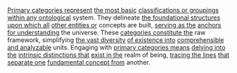 
[Primary categories represent](1/1/2/.Primary%20Categories) [the most basic](3/3/2/3/1/1/.Basic%20Positions) [classifications or groupings](1/1/3/3/2/2/1/.Classification) [within any ontological](1/1/1/.Ontology) system. They delineate [the foundational structures](2/1/1/3/2/1/1/.Foundations) [upon which all](1/2/1/1/3/_All-encompassing) [other entities or](3/3/1/2/2/1/2/.Lesser%20Deities) concepts are built, [serving as the](3/3/2/3/2/3/_Performer-Observer) [anchors for understanding](2/2/3/2/2/2/.Understanding%20and%20Explanation) the universe. These [categories constitute the](1/1/2/.Primary%20Categories) raw framework, simplifying [the vast diversity](3/3/3/1/_Origin-Diversity) [of existence into](2/2/3/2/3/1/.Reality%20and%20Existence) [comprehensible and analyzable](3/3/1/3/3/2/_Unknowable-Incomprehensible) units. Engaging with [primary categories means](1/1/2/.Primary%20Categories) [delving into the](3/3/2/2/3/3/.Themes%20and%20Interpretations) [intrinsic distinctions that](1/1/_Intrinsic-Extrinsic) [exist in the](2/2/3/2/3/1/.Reality%20and%20Existence) realm of being, [tracing the lines](1/2/1/2/1/3/3/2/.Line) [that separate one](1/1/3/2/3/1/_Separation-Union) [fundamental concept from](1/1/3/1/1/1/1/3/.Fundamental) another.

